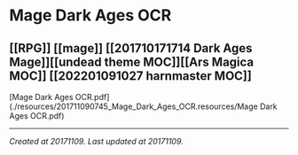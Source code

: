 # Mage Dark Ages OCR
 [[RPG]] [[mage]] [[201710171714 Dark Ages Mage]][[undead theme MOC]][[Ars Magica MOC]] [[202201091027 harnmaster MOC]]
---



[Mage Dark Ages OCR.pdf](./resources/201711090745_Mage_Dark_Ages_OCR.resources/Mage Dark Ages OCR.pdf)

---

_Created at 20171109._
_Last updated at 20171109._



